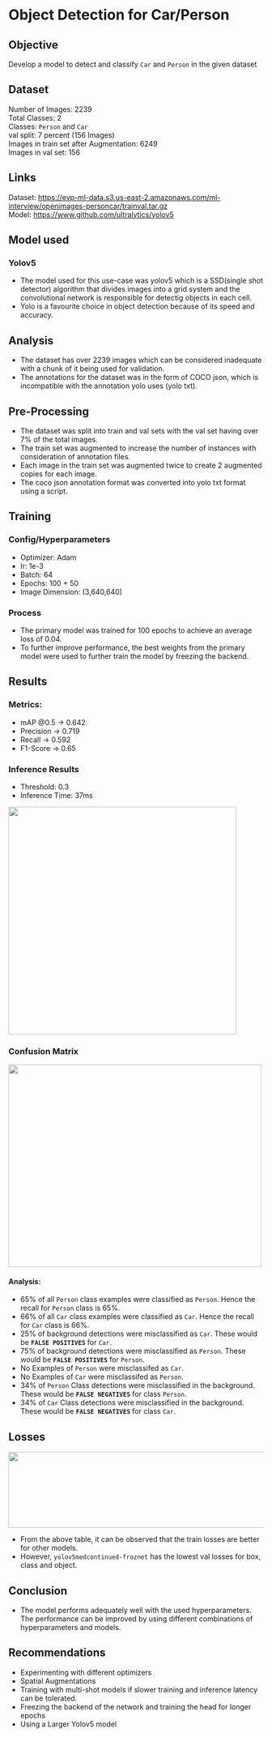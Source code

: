 # Object Detection for Car/Person

## Objective
Develop a model to detect and classify ```Car``` and ```Person``` in the given dataset

## Dataset
Number of Images: 2239 <br />
Total Classes: 2 <br />
Classes: ```Person``` and ```Car``` <br />
val split: 7 percent (156 Images) <br />
Images in train set after Augmentation: 6249  <br />
Images in val set: 156 <br />

## Links
Dataset: https://evp-ml-data.s3.us-east-2.amazonaws.com/ml-interview/openimages-personcar/trainval.tar.gz <br />
Model: https://www.github.com/ultralytics/yolov5

## Model used
### **Yolov5**
* The model used for this use-case was yolov5 which is a SSD(single shot detector) algorithm that divides images into a grid system and the convolutional network is responsible for detectig objects in each cell.
* Yolo is a favourite choice in object detection because of its speed and accuracy.

## Analysis
* The dataset has over 2239 images which can be considered inadequate  with a chunk of it being used for validation.
* The annotations for the dataset was in the form of COCO json, which is incompatible with the annotation yolo uses (yolo txt).


## Pre-Processing
* The dataset was split into train and val sets with the val set having over 7% of the total images.
* The train set was augmented to increase the number of instances with consideration of annotation files.
* Each image in the train set was augmented twice to create 2 augmented copies for each image.
* The coco json annotation format was converted into yolo txt format using a script.

## Training
### **Config**/**Hyperparameters**
* Optimizer: Adam
* lr: 1e-3
* Batch: 64
* Epochs: 100 + 50
* Image Dimension: (3,640,640)

### **Process**
* The primary model was trained for 100 epochs to achieve an average loss of 0.04.
* To further improve performance, the best weights from the primary model were used to further train the model by freezing the backend.






## Results
### Metrics:
* mAP @0.5 -> 0.642
* Precision -> 0.719
* Recall    -> 0.592
* F1-Score -> 0.65


### **Inference Results**
* Threshold: 0.3
* Inference Time: 37ms <br />
  
<img src="https://user-images.githubusercontent.com/42680059/150337366-867dd373-a95f-426d-a1cc-9ccbd4df7e48.jpg" width = "450" height = "450">

### **Confusion Matrix**
<img src="https://user-images.githubusercontent.com/42680059/150335217-270f9e5b-bf32-4106-8e38-9c54cdfcc34a.png" width = "500" height = "400">

#### **Analysis**:
* 65% of all ```Person``` class examples were classified  as ```Person```. Hence the recall for ```Person``` class is 65%.
* 66% of all ```Car``` class examples were classified as ```Car```. Hence the recall for ```Car``` class is 66%.
* 25% of background detections were misclassified as ```Car```. These would be **```FALSE POSITIVES```** for ```Car```.
* 75% of background detections were misclassified as ```Person```. These would be **```FALSE POSITIVES```** for ```Person```.
* No Examples of ```Person``` were misclassifed as ```Car```.
* No Examples of ```Car``` were misclassifed as ```Person```.
* 34% of ```Person``` Class detections were misclassified in the background. These would be **```FALSE NEGATIVES```** for class ```Person```.
* 34% of ```Car``` Class detections were misclassified in the background. These would be **```FALSE NEGATIVES```** for class ```Car```.


## Losses
<img src="https://user-images.githubusercontent.com/42680059/150339627-aa22eeec-61d3-467f-a230-8ecb8e3e747c.png" width = "700" height = "150">

* From the above table, it can be observed that the train losses are better for other models. 
* However, ```yolov5medcontinued-froznet``` has the lowest val losses for box, class and object.


## Conclusion
* The model performs adequately well with the used hyperparameters. The performance can be improved by using different combinations of hyperparameters and models. 


## Recommendations
* Experimenting with different optimizers
* Spatial Augmentations
* Training with multi-shot models if slower training and inference latency can be tolerated.
* Freezing the backend of the network and training the head for longer epochs
* Using a Larger Yolov5 model